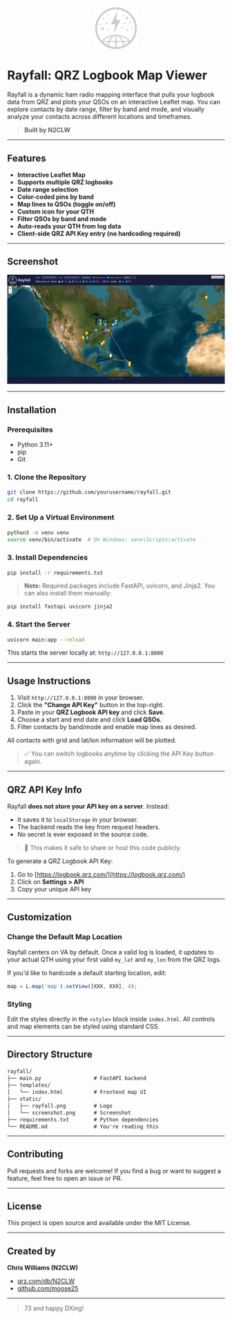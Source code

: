 #

<p align="center">
  <img src="static/rayfall.png" alt="RayfallLogo" height="100">
</p>

# Rayfall: QRZ Logbook Map Viewer

Rayfall is a dynamic ham radio mapping interface that pulls your logbook data from QRZ and plots your QSOs on an interactive Leaflet map. You can explore contacts by date range, filter by band and mode, and visually analyze your contacts across different locations and timeframes.

> **Built by N2CLW**

---

## Features

* **Interactive Leaflet Map**
* **Supports multiple QRZ logbooks**
* **Date range selection**
* **Color-coded pins by band**
* **Map lines to QSOs (toggle on/off)**
* **Custom icon for your QTH**
* **Filter QSOs by band and mode**
* **Auto-reads your QTH from log data**
* **Client-side QRZ API Key entry (no hardcoding required)**

---

## Screenshot

![RayfallScreenshot](static/rayfallScreenshot.png)

---

## Installation

### Prerequisites

* Python 3.11+
* pip
* Git

### 1. Clone the Repository

```bash
git clone https://github.com/yourusername/rayfall.git
cd rayfall
```

### 2. Set Up a Virtual Environment

```bash
python3 -m venv venv
source venv/bin/activate  # On Windows: venv\Scripts\activate
```

### 3. Install Dependencies

```bash
pip install -r requirements.txt
```

> **Note:** Required packages include FastAPI, uvicorn, and Jinja2. You can also install them manually:

```bash
pip install fastapi uvicorn jinja2
```

### 4. Start the Server

```bash
uvicorn main:app --reload
```

This starts the server locally at: `http://127.0.0.1:8000`

---

## Usage Instructions

1. Visit `http://127.0.0.1:8000` in your browser.
2. Click the **"Change API Key"** button in the top-right.
3. Paste in your **QRZ Logbook API key** and click **Save**.
4. Choose a start and end date and click **Load QSOs**.
5. Filter contacts by band/mode and enable map lines as desired.

All contacts with grid and lat/lon information will be plotted.

> ✅ You can switch logbooks anytime by clicking the API Key button again.

---

## QRZ API Key Info

Rayfall **does not store your API key on a server**. Instead:

* It saves it to `localStorage` in your browser.
* The backend reads the key from request headers.
* No secret is ever exposed in the source code.

> 🔐 This makes it safe to share or host this code publicly.

To generate a QRZ Logbook API Key:

1. Go to [https://logbook.qrz.com/](https://logbook.qrz.com/)
2. Click on **Settings > API**
3. Copy your unique API key

---

## Customization

### Change the Default Map Location

Rayfall centers on VA by default. Once a valid log is loaded, it updates to your actual QTH using your first valid `my_lat` and `my_lon` from the QRZ logs.

If you'd like to hardcode a default starting location, edit:

```js
map = L.map('map').setView([XXX, XXX], 4);
```


### Styling

Edit the styles directly in the `<style>` block inside `index.html`. All controls and map elements can be styled using standard CSS.

---

## Directory Structure

```
rayfall/
├── main.py                 # FastAPI backend
├── templates/
│   └── index.html          # Frontend map UI
├── static/
│   ├── rayfall.png         # Logo
│   └── screenshot.png      # Screenshot
├── requirements.txt        # Python dependencies
└── README.md               # You're reading this
```

---


## Contributing

Pull requests and forks are welcome! If you find a bug or want to suggest a feature, feel free to open an issue or PR.

---

## License

This project is open source and available under the MIT License.

---

## Created by

**Chris Williams (N2CLW)**

* [qrz.com/db/N2CLW](https://www.qrz.com/db/N2CLW)
* [github.com/moose25](https://github.com/moose25)

---

> 73 and happy DXing!
